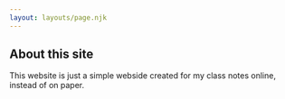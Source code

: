 ```yaml
---
layout: layouts/page.njk
---
```


## About this site

This website is just a simple webside created for my class notes online, instead of on paper.
